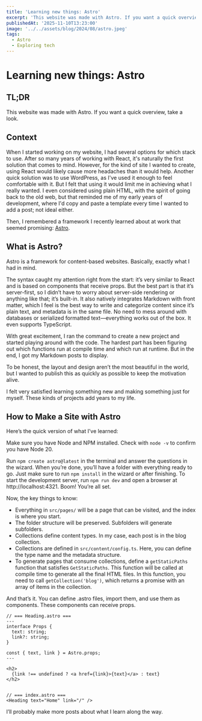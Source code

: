 ```yaml
---
title: 'Learning new things: Astro'
excerpt: 'This website was made with Astro. If you want a quick overview, take a look.'
publishedAt: '2025-11-10T13:23:00'
image: '../../assets/blog/2024/08/astro.jpeg'
tags:
  - Astro
  - Exploring tech
---
```

# Learning new things: Astro

## TL;DR
This website was made with Astro. If you want a quick overview, take a look.

## Context

When I started working on my website, I had several options for which stack to use. After so many years of working with React, it's naturally the first solution that comes to mind. However, for the kind of site I wanted to create, using React would likely cause more headaches than it would help. Another quick solution was to use WordPress, as I've used it enough to feel comfortable with it. But I felt that using it would limit me in achieving what I really wanted. I even considered using plain HTML, with the spirit of going back to the old web, but that reminded me of my early years of development, where I'd copy and paste a template every time I wanted to add a post; not ideal either.

Then, I remembered a framework I recently learned about at work that seemed promising: [Astro](https://astro.build/).

## What is Astro?

Astro is a framework for content-based websites. Basically, exactly what I had in mind.

The syntax caught my attention right from the start: it’s very similar to React and is based on components that receive props. But the best part is that it’s server-first, so I didn’t have to worry about server-side rendering or anything like that; it’s built-in. It also natively integrates Markdown with front matter, which I feel is the best way to write and categorize content since it’s plain text, and metadata is in the same file. No need to mess around with databases or serialized formatted text—everything works out of the box. It even supports TypeScript.

With great excitement, I ran the command to create a new project and started playing around with the code. The hardest part has been figuring out which functions run at compile time and which run at runtime. But in the end, I got my Markdown posts to display.

To be honest, the layout and design aren’t the most beautiful in the world, but I wanted to publish this as quickly as possible to keep the motivation alive.

I felt very satisfied learning something new and making something just for myself. These kinds of projects add years to my life.

## How to Make a Site with Astro

Here’s the quick version of what I’ve learned:

Make sure you have Node and NPM installed. Check with `node -v` to confirm you have Node 20.

Run `npm create astro@latest` in the terminal and answer the questions in the wizard. When you’re done, you’ll have a folder with everything ready to go. Just make sure to run `npm install` in the wizard or after finishing. To start the development server, run `npm run dev` and open a browser at http://localhost:4321. Boom! You’re all set.

Now, the key things to know:

* Everything in `src/pages/` will be a page that can be visited, and the index is where you start.
* The folder structure will be preserved. Subfolders will generate subfolders.
* Collections define content types. In my case, each post is in the blog collection.
* Collections are defined in `src/content/config.ts`. Here, you can define the type name and the metadata structure.
* To generate pages that consume collections, define a `getStaticPaths` function that satisfies `GetStaticPaths`. This function will be called at compile time to generate all the final HTML files. In this function, you need to call `getCollection('blog')`, which returns a promise with an array of items in the collection.

And that’s it. You can define .astro files, import them, and use them as components. These components can receive props.

```astro
// === Heading.astro ===
---
interface Props {
  text: string;
  link?: string;
}

const { text, link } = Astro.props;
---

<h2>
  {link !== undefined ? <a href={link}>{text}</a> : text}
</h2>


// === index.astro ===
<Heading text="Home" link="/" />
```

I’ll probably make more posts about what I learn along the way.
